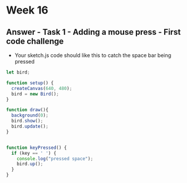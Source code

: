 # Week 16

## Answer - Task 1 - Adding a mouse press - First code challenge



- Your sketch.js code should like this to catch the space bar being pressed

```javascript
let bird;

function setup() {
  createCanvas(640, 480);
  bird = new Bird();
}

function draw(){
  background(0);
  bird.show();
  bird.update();
}


function keyPressed() {
  if (key == ' ') {
    console.log("pressed space");
    bird.up();
  }
}
```
